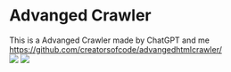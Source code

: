 # Advanged Crawler

This is a Advanged Crawler made by ChatGPT and me<br>
https://github.com/creatorsofcode/advangedhtmlcrawler/
<br>
<img src='https://koodimeistrid.ee/images/crawle1.png'/>
<img src='https://koodimeistrid.ee/images/crawle2.png'/>
